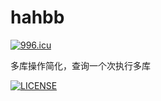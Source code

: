 # hahbb
[![996.icu](https://img.shields.io/badge/link-996.icu-red.svg)](https://996.icu) 

多库操作简化，查询一个次执行多库

[![LICENSE](https://img.shields.io/badge/license-Anti%20996-blue.svg)](https://github.com/996icu/996.ICU/blob/master/LICENSE)

